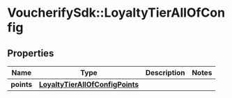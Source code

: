 # VoucherifySdk::LoyaltyTierAllOfConfig

## Properties

| Name | Type | Description | Notes |
| ---- | ---- | ----------- | ----- |
| **points** | [**LoyaltyTierAllOfConfigPoints**](LoyaltyTierAllOfConfigPoints.md) |  |  |

